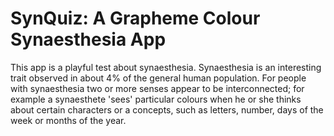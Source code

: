 SynQuiz: A Grapheme Colour Synaesthesia App
=============================
This app is a playful test about synaesthesia. Synaesthesia is an interesting trait observed in about 4% of the general human population. For people with synaesthesia two or more senses appear to be interconnected; for example a synaesthete 'sees' particular colours when he or she thinks about certain characters or a concepts, such as letters, number, days of the week or months of the year.
